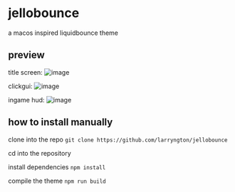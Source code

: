 # jellobounce

a macos inspired liquidbounce theme

## preview

title screen:
![image](https://github.com/user-attachments/assets/27871860-5bf6-4157-85a9-96f6f491088a)

clickgui:
![image](https://github.com/user-attachments/assets/2395b9ca-f381-49fd-b9b9-92c17b404654)

ingame hud:
![image](https://github.com/user-attachments/assets/43901751-22b3-42f5-b699-72402e287884)


## how to install manually

clone into the repo `git clone https://github.com/larryngton/jellobounce`

cd into the repository

install dependencies `npm install`

compile the theme `npm run build`
